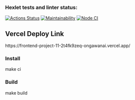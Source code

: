 ### Hexlet tests and linter status:

[![Actions Status](https://github.com/Ongawanai/frontend-project-11/workflows/hexlet-check/badge.svg)](https://github.com/Ongawanai/frontend-project-11/actions)
[![Maintainability](https://api.codeclimate.com/v1/badges/24d576955f8cccdd4fc7/maintainability)](https://codeclimate.com/github/Ongawanai/frontend-project-11/maintainability)
[![Node CI](https://github.com/Ongawanai/frontend-project-11/actions/workflows/actions.yml/badge.svg)](https://github.com/Ongawanai/frontend-project-11/actions/workflows/actions.yml)

<h2>Vercel Deploy Link</h2>
https://frontend-project-11-2t4fk9zeq-ongawanai.vercel.app/

<h3>Install</h3>
make ci

<h3>Build</h3>
make build
